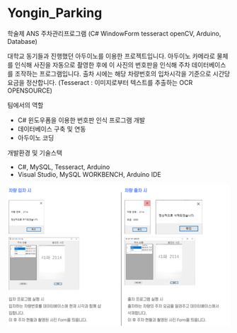 # Yongin_Parking
학술제 ANS 주차관리프로그램 (C# WindowForm  tesseract  openCV, Arduino, Database)

대학교 동기들과 진행했던 아두이노를 이용한 프로젝트입니다. 아두이노 카메라로 물체를 인식해 사진을 자동으로 촬영한 후에 이 사진의 번호판을 인식해 주차 데이터베이스를 조작하는 프로그램입니다.
출차 시에는 해당 차량번호의 입차시각을 기준으로 시간당 요금을 정산합니다.
(Tesseract : 이미지로부터 텍스트를 추출하는 OCR OPENSOURCE)

팀에서의 역할
- C# 윈도우폼을 이용한 번호판 인식 프로그램 개발
- 데이터베이스 구축 및 연동
- 아두이노 코딩 

개발환경 및 기술스택
- C#, MySQL, Tesseract, Arduino
- Visual Studio, MySQL WORKBENCH, Arduino IDE

<img src="https://github.com/ksm1538/projectImagesRepo/blob/main/Yongin_Parking/main.png" />
